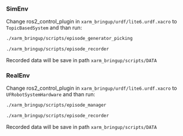 ### SimEnv
Change ros2_control_plugin in `xarm_bringup/urdf/lite6.urdf.xacro` to `TopicBasedSystem` and than run:

```sh
./xarm_bringup/scripts/episode_generator_picking
```
```sh
./xarm_bringup/scripts/episode_recorder
```
Recorded data will be save in path `xarm_bringup/scripts/DATA`

### RealEnv

Change ros2_control_plugin in `xarm_bringup/urdf/lite6.urdf.xacro` to `UFRobotSystemHardware` and than run:

```sh
./xarm_bringup/scripts/episode_manager
```

```sh
./xarm_bringup/scripts/episode_recorder
```
Recorded data will be save in path `xarm_bringup/scripts/DATA`
